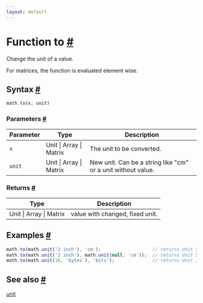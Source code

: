 ```yaml
---
layout: default
---
```


<h1 id="function-to">Function to <a href="#function-to" title="Permalink">#</a></h1>

Change the unit of a value.

For matrices, the function is evaluated element wise.


<h2 id="syntax">Syntax <a href="#syntax" title="Permalink">#</a></h2>

```js
math.to(x, unit)
```

<h3 id="parameters">Parameters <a href="#parameters" title="Permalink">#</a></h3>

Parameter | Type | Description
--------- | ---- | -----------
`x` | Unit &#124; Array &#124; Matrix | The unit to be converted.
`unit` | Unit &#124; Array &#124; Matrix | New unit. Can be a string like "cm" or a unit without value.

<h3 id="returns">Returns <a href="#returns" title="Permalink">#</a></h3>

Type | Description
---- | -----------
Unit &#124; Array &#124; Matrix | value with changed, fixed unit.


<h2 id="examples">Examples <a href="#examples" title="Permalink">#</a></h2>

```js
math.to(math.unit('2 inch'), 'cm');                   // returns Unit 5.08 cm
math.to(math.unit('2 inch'), math.unit(null, 'cm'));  // returns Unit 5.08 cm
math.to(math.unit(16, 'bytes'), 'bits');              // returns Unit 128 bits
```


<h2 id="see-also">See also <a href="#see-also" title="Permalink">#</a></h2>

[unit](unit.html)


<!-- Note: This file is automatically generated from source code comments. Changes made in this file will be overridden. -->
